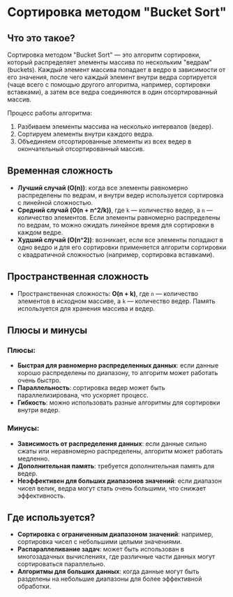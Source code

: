 # Сортировка методом "Bucket Sort"

## Что это такое?
Сортировка методом "Bucket Sort" — это алгоритм сортировки, который распределяет элементы массива по нескольким "ведрам" (buckets). Каждый элемент массива попадает в ведро в зависимости от его значения, после чего каждый элемент внутри ведра сортируется (чаще всего с помощью другого алгоритма, например, сортировки вставками), а затем все ведра соединяются в один отсортированный массив.

Процесс работы алгоритма:
1. Разбиваем элементы массива на несколько интервалов (ведер).
2. Сортируем элементы внутри каждого ведра.
3. Объединяем отсортированные элементы из всех ведер в окончательный отсортированный массив.

## Временная сложность
- **Лучший случай (O(n))**: когда все элементы равномерно распределены по ведрам, и внутри ведер используется сортировка с линейной сложностью.
- **Средний случай (O(n + n^2/k))**, где `k` — количество ведер, а `n` — количество элементов. Если элементы равномерно распределены по ведрам, то можно ожидать линейное время для сортировки в каждом ведре.
- **Худший случай (O(n^2))**: возникает, если все элементы попадают в одно ведро и для его сортировки применяется алгоритм сортировки с квадратичной сложностью (например, сортировка вставками).

## Пространственная сложность
- Пространственная сложность: **O(n + k)**, где `n` — количество элементов в исходном массиве, а `k` — количество ведер. Память используется для хранения массива и ведер.

## Плюсы и минусы

### Плюсы:
- **Быстрая для равномерно распределенных данных**: если данные хорошо распределены по диапазону, то алгоритм может работать очень быстро.
- **Параллельность**: сортировка ведер может быть параллелизирована, что ускоряет процесс.
- **Гибкость**: можно использовать разные алгоритмы для сортировки внутри ведер.

### Минусы:
- **Зависимость от распределения данных**: если данные сильно сжаты или неравномерно распределены, алгоритм может работать медленно.
- **Дополнительная память**: требуется дополнительная память для ведер.
- **Неэффективен для больших диапазонов значений**: если диапазон чисел велик, ведра могут стать очень большими, что снижает эффективность.

## Где используется?
- **Сортировка с ограниченным диапазоном значений**: например, сортировка чисел с небольшими целыми значениями.
- **Распараллеливание задач**: может быть использован в многозадачных вычислениях, где различные части данных могут сортироваться параллельно.
- **Алгоритмы для больших данных**: когда данные могут быть разделены на небольшие диапазоны для более эффективной обработки.

